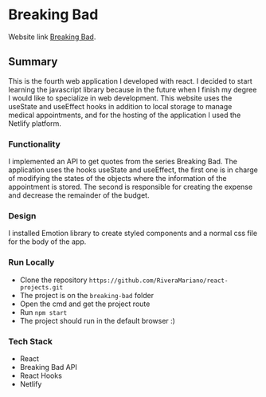 # Breaking Bad

Website link [Breaking Bad](https://breaking-bad-mrivera.netlify.app/).

## Summary  

This is the fourth web application I developed with react. I decided to start learning the javascript library because in the future when I finish my degree I would like to specialize in web development. This website uses the useState and useEffect hooks in addition to local storage to manage medical appointments, and for the hosting of the application I used the Netlify platform.

### Functionality

I implemented an API to get quotes from the series Breaking Bad. The application uses the hooks useState and useEffect, the first one is in charge of modifying the states of the objects where the information of the appointment is stored. The second is responsible for creating the expense and decrease the remainder of the budget.

### Design

I installed Emotion library to create styled components and a normal css file for the body of the app.

### Run Locally

- Clone the repository `https://github.com/RiveraMariano/react-projects.git`
- The project is on the `breaking-bad` folder
- Open the cmd and get the project route
- Run `npm start`
- The project should run in the default browser :)

### Tech Stack

- React
- Breaking Bad API
- React Hooks
- Netlify